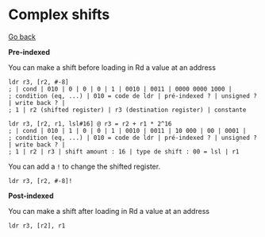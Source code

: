 # Complex shifts

[Go back](..)

**Pre-indexed**

You can make a shift before loading in Rd a value at an address

```asm6502
ldr r3, [r2, #-8]
; | cond | 010 | 0 | 0 | 0 | 1 | 0010 | 0011 | 0000 0000 1000 |
; condition (eq, ...) | 010 = code de ldr | pré-indexed ? | unsigned ? | write back ? |
; 1 | r2 (shifted register) | r3 (destination register) | constante

ldr r3, [r2, r1, lsl#16] @ r3 = r2 + r1 * 2^16
; | cond | 010 | 1 | 0 | 0 | 1 | 0010 | 0011 | 10 000 | 00 | 0001 |
; condition (eq, ...) | 010 = code de ldr | pré-indexed ? | unsigned ? | write back ? |
; 1 | r2 | r3 | shift amount : 16 | type de shift : 00 = lsl | r1
```

You can add a `!` to change the shifted register.

```asm6502
ldr r3, [r2, #-8]!
```

**Post-indexed**

You can make a shift after loading in Rd a value at an address

```asm6502
ldr r3, [r2], r1
```